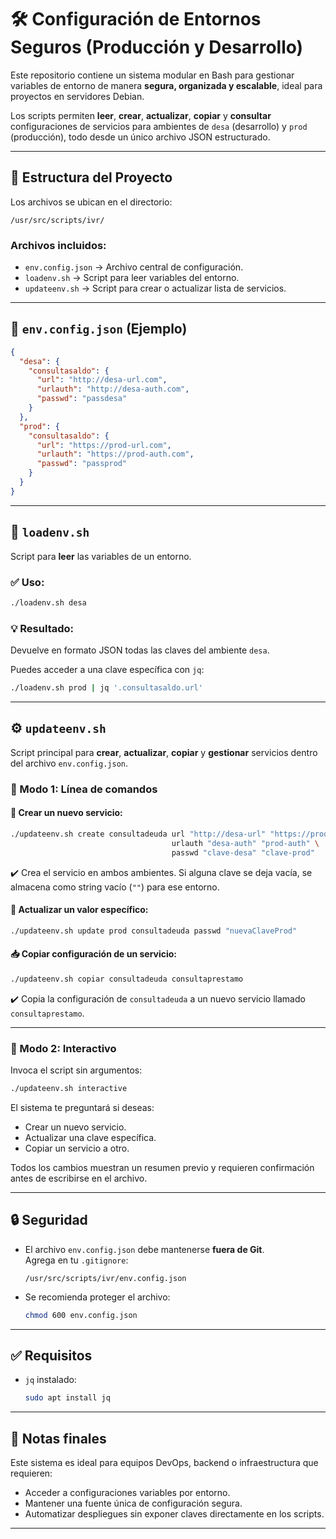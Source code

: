 # 🛠️ Configuración de Entornos Seguros (Producción y Desarrollo)

Este repositorio contiene un sistema modular en Bash para gestionar variables de entorno de manera **segura, organizada y escalable**, ideal para proyectos en servidores Debian.  

Los scripts permiten **leer**, **crear**, **actualizar**, **copiar** y **consultar** configuraciones de servicios para ambientes de `desa` (desarrollo) y `prod` (producción), todo desde un único archivo JSON estructurado.

---

## 📁 Estructura del Proyecto

Los archivos se ubican en el directorio:

```
/usr/src/scripts/ivr/
```

### Archivos incluidos:

- `env.config.json` → Archivo central de configuración.
- `loadenv.sh` → Script para leer variables del entorno.
- `updateenv.sh` → Script para crear o actualizar lista de servicios.

---

## 📘 `env.config.json` (Ejemplo)

```json
{
  "desa": {
    "consultasaldo": {
      "url": "http://desa-url.com",
      "urlauth": "http://desa-auth.com",
      "passwd": "passdesa"
    }
  },
  "prod": {
    "consultasaldo": {
      "url": "https://prod-url.com",
      "urlauth": "https://prod-auth.com",
      "passwd": "passprod"
    }
  }
}
```

---

## 🚀 `loadenv.sh`

Script para **leer** las variables de un entorno.

### ✅ Uso:
```bash
./loadenv.sh desa
```

### 💡 Resultado:
Devuelve en formato JSON todas las claves del ambiente `desa`.

Puedes acceder a una clave específica con `jq`:
```bash
./loadenv.sh prod | jq '.consultasaldo.url'
```

---

## ⚙️ `updateenv.sh`

Script principal para **crear**, **actualizar**, **copiar** y **gestionar** servicios dentro del archivo `env.config.json`.

### 🧪 Modo 1: Línea de comandos

#### 🔧 Crear un nuevo servicio:
```bash
./updateenv.sh create consultadeuda url "http://desa-url" "https://prod-url" \
                                    urlauth "desa-auth" "prod-auth" \
                                    passwd "clave-desa" "clave-prod"
```

✔️ Crea el servicio en ambos ambientes. Si alguna clave se deja vacía, se almacena como string vacío (`""`) para ese entorno.

#### 🔁 Actualizar un valor específico:
```bash
./updateenv.sh update prod consultadeuda passwd "nuevaClaveProd"
```

#### 📥 Copiar configuración de un servicio:
```bash
./updateenv.sh copiar consultadeuda consultaprestamo
```

✔️ Copia la configuración de `consultadeuda` a un nuevo servicio llamado `consultaprestamo`.

---

### 💬 Modo 2: Interactivo

Invoca el script sin argumentos:
```bash
./updateenv.sh interactive
```

El sistema te preguntará si deseas:

- Crear un nuevo servicio.
- Actualizar una clave específica.
- Copiar un servicio a otro.

Todos los cambios muestran un resumen previo y requieren confirmación antes de escribirse en el archivo.

---

## 🔒 Seguridad

- El archivo `env.config.json` debe mantenerse **fuera de Git**.  
  Agrega en tu `.gitignore`:
  ```
  /usr/src/scripts/ivr/env.config.json
  ```

- Se recomienda proteger el archivo:
  ```bash
  chmod 600 env.config.json
  ```

---

## ✅ Requisitos

- `jq` instalado:
  ```bash
  sudo apt install jq
  ```

---

## 📌 Notas finales

Este sistema es ideal para equipos DevOps, backend o infraestructura que requieren:
- Acceder a configuraciones variables por entorno.
- Mantener una fuente única de configuración segura.
- Automatizar despliegues sin exponer claves directamente en los scripts.

---

